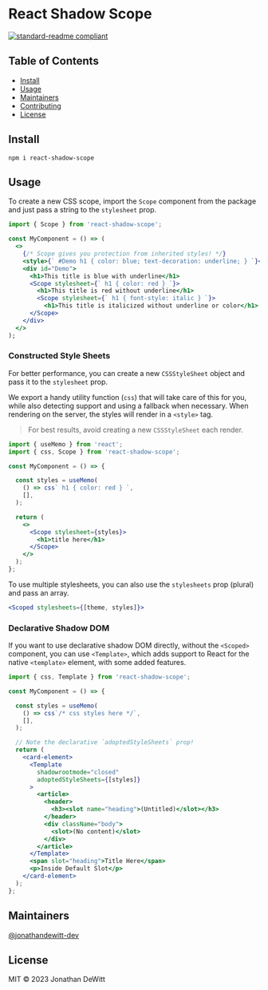 
# React Shadow Scope

[![standard-readme compliant](https://img.shields.io/badge/standard--readme-OK-green.svg?style=flat-square)](https://github.com/RichardLitt/standard-readme)


## Table of Contents

- [Install](#install)
- [Usage](#usage)
- [Maintainers](#maintainers)
- [Contributing](#contributing)
- [License](#license)

## Install

```
npm i react-shadow-scope
```

## Usage

To create a new CSS scope, import the `Scope` component from the package and just pass a string to the `stylesheet` prop.

```jsx
import { Scope } from 'react-shadow-scope';

const MyComponent = () => (
  <>
    {/* Scope gives you protection from inherited styles! */}
    <style>{` #Demo h1 { color: blue; text-decoration: underline; } `}</style>
    <div id="Demo">
      <h1>This title is blue with underline</h1>
      <Scope stylesheet={` h1 { color: red } `}>
        <h1>This title is red without underline</h1>
        <Scope stylesheet={` h1 { font-style: italic } `}>
          <h1>This title is italicized without underline or color</h1>
      </Scope>
    </div>
  </>
);
```

### Constructed Style Sheets

For better performance, you can create a new `CSSStyleSheet` object and pass it to the `stylesheet` prop.

We export a handy utility function (`css`) that will take care of this for you, while also detecting support and using a fallback when necessary. When rendering on the server, the styles will render in a `<style>` tag.

> For best results, avoid creating a new `CSSStyleSheet` each render.

```jsx
import { useMemo } from 'react';
import { css, Scope } from 'react-shadow-scope';

const MyComponent = () => {

  const styles = useMemo(
    () => css` h1 { color: red } `,
    [],
  );

  return (
    <>
      <Scope stylesheet={styles}>
        <h1>title here</h1>
      </Scope>
    </>
  );
};
```

To use multiple stylesheets, you can also use the `stylesheets` prop (plural) and pass an array.

```jsx
<Scoped stylesheets={[theme, styles]}>
```

### Declarative Shadow DOM

If you want to use declarative shadow DOM directly, without the `<Scoped>` component, you can use `<Template>`, which adds support to React for the native `<template>` element, with some added features.

```jsx
import { css, Template } from 'react-shadow-scope';

const MyComponent = () => {

  const styles = useMemo(
    () => css`/* css styles here */`,
    [],
  );

  // Note the declarative `adoptedStyleSheets` prop!
  return (
    <card-element>
      <Template
        shadowrootmode="closed"
        adoptedStyleSheets={[styles]}
      >
        <article>
          <header>
            <h3><slot name="heading">(Untitled)</slot></h3>
          </header>
          <div className="body">
            <slot>(No content)</slot>
          </div>
        </article>
      </Template>
      <span slot="heading">Title Here</span>
      <p>Inside Default Slot</p>
    </card-element>
  );
};
```

## Maintainers

[@jonathandewitt-dev](https://github.com/jonathandewitt-dev)

## License

MIT © 2023 Jonathan DeWitt
